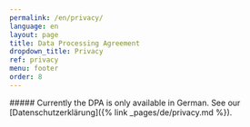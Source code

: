 ```yaml
---
permalink: /en/privacy/
language: en
layout: page 
title: Data Processing Agreement 
dropdown_title: Privacy
ref: privacy
menu: footer
order: 8
---
```


<div class="c-page-content-md-center" markdown="1">
##### Currently the DPA is only available in German. See our [Datenschutzerklärung]({% link _pages/de/privacy.md %}).
</div>
